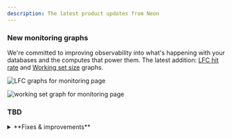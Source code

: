 ```yaml
---
description: The latest product updates from Neon
---
```


### New monitoring graphs

We're committed to improving observability into what's happening with your databases and the computes that power them. The latest addition: [LFC hit rate](/docs/introduction/monitoring-page#local-file-cache-hit-rate) and [Working set size](/docs/introduction/monitoring-page#working-set-size) graphs.

<div style={{ display: 'flex' }}>
  <div style={{ flex: 1, paddingRight: '20px' }}>

![LFC graphs for monitoring page](/docs/introduction/working_set_size.png)

  </div>
  <div style={{ flex: 1 }}>

![working set graph for monitoring page](/docs/introduction/local_file_cache_hit_rate.png)

  </div>
</div>

### TBD

<details>
<summary>**Fixes & improvements**</summary>

- **SQL Editor AI features are now open to everyone**: 

- **Neon Console enhancements**: 

- **Postgres extension updates**: 

  Added support for the following extensions to Postgres 17.

  | Extension          | Version   |
  |--------------------|-----------|
  | PostGIS            | 3.5.0     |
  | pgrouting          | 3.6.2     |
  | h3                 | 4.1.3     |
  | unit               | 7.9       |
  | pgjwt              | f3d82fd   |
  | pg_hashids         | 1.2.1     |
  | ip4r               | 2.4.2     |
  | prefix             | 1.2.10    |
  | postgresql-hll     | 2.18      |
  | pg_roaringbitmap   | 0.5.4     |
  | pg-semver          | 0.40.0    |
 
 Updated support of extensions for Postgres versions 14 through 16:

  | Extension | Old Version | New Version |
  |-----------|-------------|-------------|
  | unit      | 7.7         | 7.9         |
  | pgjwt     | 7.x         | 7.?         |

- **Neon API change**:

- **Postgres 17 wait events system view**: Added custom wait events to the Neon extension, as exposed in the [pg_wait_events](https://www.postgresql.org/docs/current/view-pg-wait-events.html) system view introduced in Postgres 17. Backends that are waiting in Neon's storage system will now report what component of the system they're waiting for specifically, rather than just showing up as "Extension".

- **Fixes**:

</details>
